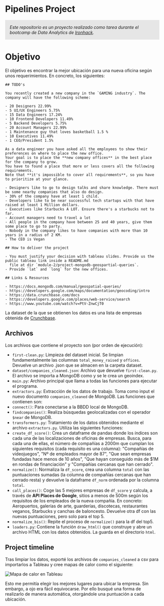 # Pipelines Project

<p style="background-color:#e6e6e6;font-style:italic;padding:15px;">Este repositorio es un proyecto realizado como tarea durante el bootcamp de Data Analytics de <a href="https://www.ironhack.com/" title="Ironhack">Ironhack</a>.</p>

# Objetivo

El objetivo es encontrar la mejor ubicación para una nueva oficina según unos requerimientos. En concreto, los siguientes:

```
## TODO's

You recently created a new company in the `GAMING industry`. The company will have the following scheme:

- 20 Designers 22.99%
- 5 UI/UX Engineers 5.75%
- 15 Data Engineers 17.24%
- 10 Frontend Developers 11.49%
- 5 Backend Developers 5.75%
- 20 Account Managers 22.99%
- 1 Maintenance guy that loves basketball 1.5 %
- 10 Executives 11.49%
- 1 CEO/President 1.5%

As a data engineer you have asked all the employees to show their preferences on where to place the new office.
Your goal is to place the **new company offices** in the best place for the company to grow.
You have to found a place that more or less covers all the following requirements.
Note that **it's impossible to cover all requirements**, so you have to prioritize at your glance.

- Designers like to go to design talks and share knowledge. There must be some nearby companies that also do design.
- 30% of the company have at least 1 child.
- Developers like to be near successful tech startups with that have raised at least 1 Million dollars.
- Executives like Starbucks A LOT. Ensure there's a starbucks not to far.
- Account managers need to travel a lot
- All people in the company have between 25 and 40 years, give them some place to go to party.
- Nobody in the company likes to have companies with more than 10 years in a radius of 2 KM.
- The CEO is Vegan

## How to deliver the project

- You must justify your decision with tableau slides. Provide us the public tableau link inside a README.md
  file at dir `module-2/project-mongodb-geospartial-queries`.
- Provide `lat` and `long` for the new offices.

## Links & Resources

- https://docs.mongodb.com/manual/geospatial-queries/
- https://developers.google.com/maps/documentation/geocoding/intro
- https://data.crunchbase.com/docs
- https://developers.google.com/places/web-service/search
- https://www.youtube.com/watch?v=PtV-ZnwCjT0
```

La dataset de la que se obtienen los datos es una lista de empresas obtenida de [Crunchbase](https://www.crunchbase.com/).


## Archivos

Los archivos que contiene el proyecto son (por orden de ejecución):

* `first-clean.py`: Limpieza del dataset inicial. Se limpian fundamentalmente las columnas `total_money_raised` y `offices`. Devuelve un archivo .json que se almacen en la carpeta dataset.
* `dataset/companies_cleaned.json`: Archivo que devuelve `first-clean.py`. El archivo se importa a MongoDB como  y se le crea un geoindex.
* `main.py`: Archivo principal que llama a todas las funciones para ejecutar el programa.
* `extractors.py`: Extracción de los datos de trabajo. Toma como input el nuevo documento `companies_cleaned` de MongoDB. Las funciones que contienen son:
 * `connect()`: Para conectarse a la BBDD local de MongoDB.
 * `findcompanies()`: Realiza búsquedas geolocalizadas con el operador `$near` de MongoDB.
* `transformers.py`: Tratamiento de los datos obtenidos mediante el archivo `extractors.py`. Utiliza las siguientes funciones:
 * `create_df_score()`: Crea un dataframe de pandas donde los índices son cada una de las localizaciones de oficinas de empresas. Busca, para cada una de ellas, el número de compañías a 2000m que cumplan los siguientes requisitos (cada requisito es una columna): "Compañías de videojuegos", "Nº de empleados mayor de 87", "Que sean empresas fundadas hace menos de 10 años", "Que hayan conseguido más de $1M en rondas de financiación" y "Compañías cercanas que han cerrado".
 * `normalize()`: Normaliza la `df_score`, crea una columna `total` con las puntuaciones sumadas (la columna de compañías cercanas que han cerrado resta) y devuelve la dataframe `df_norm` ordenada por la columna `total`.
 * `call_places()`: Coge las 5 mejores empresas de `df_score` y calcula, a través de **API Places de Google**, sitios a menos de 500m según los requisitos de los empleados de la nueva compañía. En concreto: Aeropuertos, galerías de arte, guarderías, discotecas, restaurantes veganos, Starbucks y canchas de baloncesto. Devuelve otra df con las nuevas puntuaciones, pero solo para el top 5.
 * `normalize_bis()`: Repite el proceso de `normalize()` para la df del top5.
* `loaders.py`: Contiene la función `draw_html()` que construye y abre un archivo HTML con los datos obtenidos. La guarda en el directorio `html`.

## Project timeline

Tras limpiar los datos, exporté los archivos de `companies_cleaned` a csv para importarlos a Tableau y cree mapas de calor como el siguiente:

![Mapa de calor en Tableau](tableau-map.png)

Esto me permitía elegir los mejores lugares para ubicar la empresa. Sin embargo, a ojo era fácil equivocarse. Por ello busqué una forma de realizarlo de manera automática, otorgándole una puntuación a cada ubicación.


